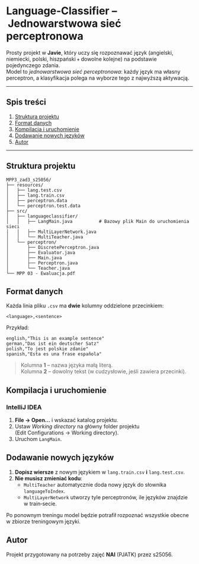 # Language‑Classifier – Jednowarstwowa sieć perceptronowa  

Prosty projekt w **Javie**, który uczy się rozpoznawać język (angielski, niemiecki, polski, hiszpański + dowolne kolejne) na podstawie pojedynczego zdania.  
Model to *jednowarstwowa sieć perceptronowa*: każdy język ma własny perceptron, a klasyfikacja polega na wyborze tego z najwyższą aktywacją.

---

## Spis treści 
1. [Struktura projektu](#struktura-projektu)  
2. [Format danych](#format-danych)  
3. [Kompilacja i uruchomienie](#kompilacja-i-uruchomienie)  
4. [Dodawanie nowych języków](#dodawanie-nowych-j%C4%99zyk%C3%B3w)  
5. [Autor](#autor)

---

## Struktura projektu
```
MPP3_zad3_s25056/
├── resources/
│   ├── lang.test.csv
│   ├── lang.train.csv
│   ├── perceptron.data
│   └── perceptron.test.data
├── src/
│   ├── languageclassifier/
│   │   ├── LangMain.java          # Bazowy plik Main do uruchomienia sieci
│   │   ├── MultiLayerNetwork.java
│   │   └── MultiTeacher.java
│   └── perceptron/
│       ├── DiscretePerceptron.java
│       ├── Evaluator.java
│       ├── Main.java
│       ├── Perceptron.java
│       └── Teacher.java
└── MPP 03 - Ewaluacja.pdf

```

## Format danych
Każda linia pliku `.csv` ma **dwie** kolumny oddzielone przecinkiem:
```
<language>,<sentence>
```
Przykład:
```
english,"This is an example sentence"
german,"Das ist ein deutscher Satz"
polish,"To jest polskie zdanie"
spanish,"Esta es una frase española"
```
> Kolumna **1** – nazwa języka małą literą.  
> Kolumna **2** – dowolny tekst (w cudzysłowie, jeśli zawiera przecinki).

## Kompilacja i uruchomienie
### IntelliJ IDEA
1. **File → Open...** i wskazać katalog projektu.  
2. Ustaw *Working directory* na główny folder projektu (Edit Configurations → Working directory).  
3. Uruchom `LangMain`.


## Dodawanie nowych języków
1. **Dopisz wiersze** z nowym językiem w `lang.train.csv` **i** `lang.test.csv`.  
2. **Nie musisz zmieniać kodu**:        
   * `MultiTeacher` automatycznie doda nowy język do słownika `languageToIndex`.  
   * `MultiLayerNetwork` utworzy tyle perceptronów, ile języków znajdzie w train‑secie.

Po ponownym treningu model będzie potrafił rozpoznać wszystkie obecne w zbiorze treningowym języki.

## Autor
Projekt przygotowany na potrzeby zajęć **NAI** (PJATK) przez s25056.

